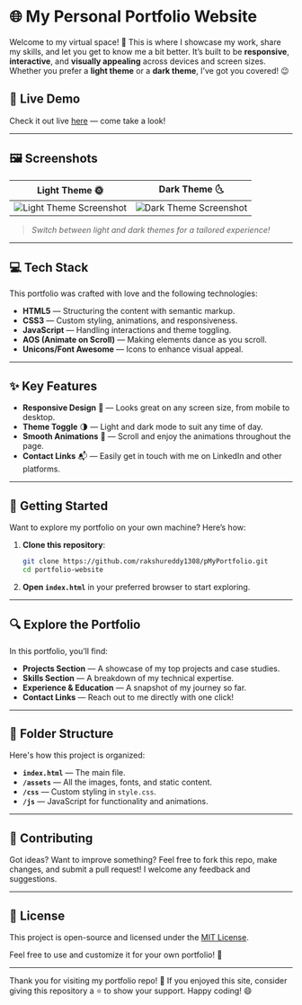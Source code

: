 # 🌐 My Personal Portfolio Website

Welcome to my virtual space! 🌌 This is where I showcase my work, share my skills, and let you get to know me a bit better. It’s built to be **responsive**, **interactive**, and **visually appealing** across devices and screen sizes. Whether you prefer a **light theme** or a **dark theme**, I’ve got you covered! 😉

## 🌟 Live Demo

Check it out live [here]() — come take a look!

---

## 🖼️ Screenshots

| Light Theme 🌞                                        | Dark Theme 🌜                                        |
|-------------------------------------------------------|------------------------------------------------------|
| ![Light Theme Screenshot](./screenshots/light-theme.png) | ![Dark Theme Screenshot](./screenshots/dark-theme.png) |

> _Switch between light and dark themes for a tailored experience!_

---

## 💻 Tech Stack

This portfolio was crafted with love and the following technologies:

- **HTML5** — Structuring the content with semantic markup.
- **CSS3** — Custom styling, animations, and responsiveness.
- **JavaScript** — Handling interactions and theme toggling.
- **AOS (Animate on Scroll)** — Making elements dance as you scroll.
- **Unicons/Font Awesome** — Icons to enhance visual appeal.

---

## ✨ Key Features

- **Responsive Design** 📱 — Looks great on any screen size, from mobile to desktop.
- **Theme Toggle** 🌗 — Light and dark mode to suit any time of day.
- **Smooth Animations** 🎥 — Scroll and enjoy the animations throughout the page.
- **Contact Links** 📬 — Easily get in touch with me on LinkedIn and other platforms.
  
---

## 🚀 Getting Started

Want to explore my portfolio on your own machine? Here’s how:

1. **Clone this repository**:
    ```bash
    git clone https://github.com/rakshureddy1308/pMyPortfolio.git
    cd portfolio-website
    ```

2. **Open `index.html`** in your preferred browser to start exploring.

---

## 🔍 Explore the Portfolio

In this portfolio, you’ll find:

- **Projects Section** — A showcase of my top projects and case studies.
- **Skills Section** — A breakdown of my technical expertise.
- **Experience & Education** — A snapshot of my journey so far.
- **Contact Links** — Reach out to me directly with one click!

---

## 📂 Folder Structure

Here's how this project is organized:

- **`index.html`** — The main file.
- **`/assets`** — All the images, fonts, and static content.
- **`/css`** — Custom styling in `style.css`.
- **`/js`** — JavaScript for functionality and animations.


---

## 🤝 Contributing

Got ideas? Want to improve something? Feel free to fork this repo, make changes, and submit a pull request! I welcome any feedback and suggestions. 

---

## 📜 License

This project is open-source and licensed under the [MIT License](LICENSE). 

Feel free to use and customize it for your own portfolio! 💼

---

Thank you for visiting my portfolio repo! 👋 If you enjoyed this site, consider giving this repository a ⭐ to show your support. Happy coding! 😄

